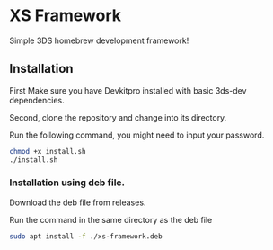 # XS Framework

Simple 3DS homebrew development framework!

## Installation

First Make sure you have Devkitpro installed with basic 3ds-dev dependencies. 

Second, clone the repository and change into its directory.

Run the following command, you might need to input your password.

```bash
chmod +x install.sh
./install.sh
```

### Installation using deb file.

Download the deb file from releases.

Run the command in the same directory as the deb file

```bash
sudo apt install -f ./xs-framework.deb
